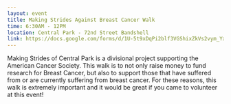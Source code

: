 ```yaml
---
layout: event
title: Making Strides Against Breast Cancer Walk
time: 6:30AM - 12PM
location: Central Park - 72nd Street Bandshell
link: https://docs.google.com/forms/d/1U-5t9xDqPi2blf3VGShixZkVs2vym_YxQQ64yt924gM
---
```

Making Strides of Central Park is a divisional project supporting the American Cancer Society. This walk is to not only raise money to fund research for Breast Cancer, but also to support those that have suffered from or are currently suffering from breast cancer. For these reasons, this walk is extremely important and it would be great if you came to volunteer at this event!
